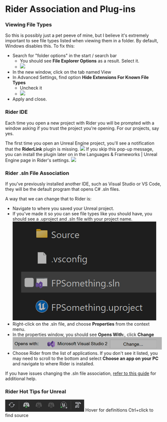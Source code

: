 # Rider Association and Plug-ins
### Viewing File Types
So this is possibly just a pet peeve of mine, but I believe it's extremely important to see file types listed when viewing them in a folder. By default, Windows disables this.
To fix this:
* Search for "folder options" in the start / search bar
  * You should see **File Explorer Options** as a result. Select it.
  * ![](/Images/rider_00.png)
* In the new window, click on the tab named View
* In Advanced Settings, find option **Hide Extensions For Known File Types**
  * Uncheck it
  * ![](/Images/rider_01.png)
* Apply and close.
### Rider IDE
Each time you open a new project with Rider you will be prompted with a window asking if you trust the project you're opening. For our projects, say yes.

The first time you open an Unreal Engine project, you'll see a notification that the **RiderLink** plugin is missing. 
![](/Images/rider_02.png)
If you skip this pop-up message, you can install the plugin later on in the Languages & Frameworks | Unreal Engine page in Rider's settings.
![](/Images/rider_03.png)

### Rider .sln File Association
If you've previously installed another IDE, such as Visual Studio or VS Code, they will be the default program that opens C# .sln files.

A way that we can change that to Rider is:
* Navigate to where you saved your Unreal project.
* If you've made it so you can see file types like you should have, you should see a .uproject and .sln file with your project name.
![img_3.png](img_3.png)
* Right-click on the .sln file, and choose **Properties** from the context menu.
* In the properties window, you should see **Opens With:**, click **Change**
![img_2.png](img_2.png)
* Choose Rider from the list of applications. If you don't see it listed, you may need to scroll to the bottom and select **Choose an app on your PC** and navigate to where Rider is installed.

If you have issues changing the .sln file association, [refer to this guide](https://www.howtogeek.com/746203/how-to-set-your-default-apps-on-windows-11/) for additional help.

### Rider Hot Tips for Unreal
![img_4.png](img_4.png)
Hover for definitions
Ctrl+click to find source